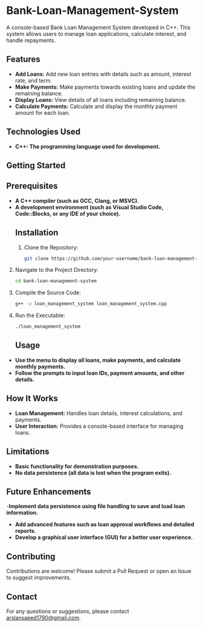 # Bank-Loan-Management-System
A console-based Bank Loan Management System developed in C++. This system allows users to manage loan applications, calculate interest, and handle repayments.
## Features
- **Add Loans:** Add new loan entries with details such as amount, interest rate, and term.
- **Make Payments:** Make payments towards existing loans and update the remaining balance.
- **Display Loans:** View details of all loans including remaining balance.
- **Calculate Payments:** Calculate and display the monthly payment amount for each loan.
## Technologies Used
- **C++: The programming language used for development.**
## Getting Started
## Prerequisites
- **A C++ compiler (such as GCC, Clang, or MSVC).**
- **A development environment (such as Visual Studio Code, Code::Blocks, or any IDE of your choice).**
  ## Installation
  1. Clone the Repository:
        ```sh
        git clone https://github.com/your-username/bank-loan-management-system.git
2. Navigate to the Project Directory:
    ```sh
    cd bank-loan-management-system
3. Compile the Source Code:
   ```sh
   g++ -o loan_management_system loan_management_system.cpp
4. Run the Executable:
    ```sh
    ./loan_management_system
    ```
    ## Usage
- **Use the menu to display all loans, make payments, and calculate monthly payments.**
- **Follow the prompts to input loan IDs, payment amounts, and other details.**
## How It Works
- **Loan Management:** Handles loan details, interest calculations, and payments.
- **User Interaction:** Provides a console-based interface for managing loans.
## Limitations
- **Basic functionality for demonstration purposes.**
- **No data persistence (all data is lost when the program exits).**
## Future Enhancements
-**Implement data persistence using file handling to save and load loan information.**
- **Add advanced features such as loan approval workflows and detailed reports.**
- **Develop a graphical user interface (GUI) for a better user experience.**
## Contributing
Contributions are welcome! Please submit a Pull Request or open an Issue to suggest improvements.
## Contact
For any questions or suggestions, please contact arslansaeed1790@gmail.com.

